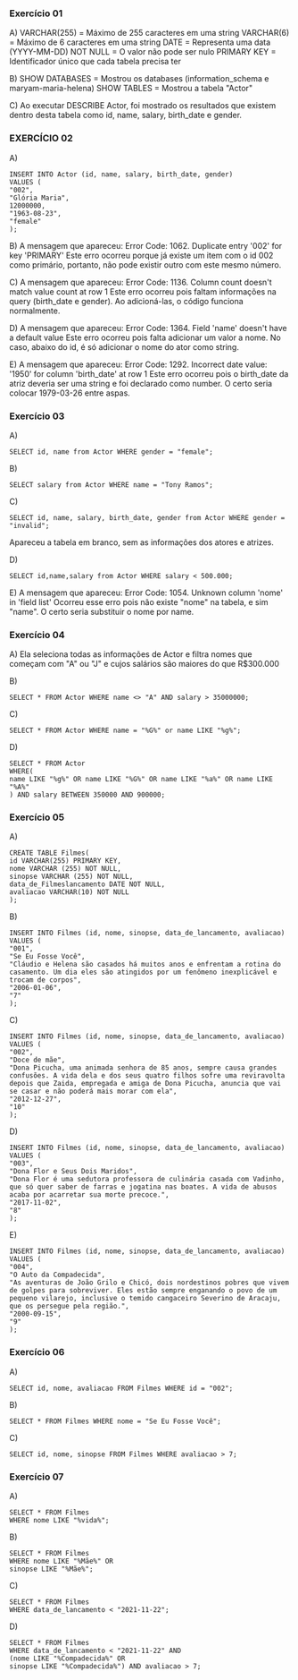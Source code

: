 ### Exercício 01

A) 
VARCHAR(255) = Máximo de 255 caracteres em uma string
VARCHAR(6) = Máximo de 6 caracteres em uma string
DATE = Representa uma data (YYYY-MM-DD)
NOT NULL = O valor não pode ser nulo
PRIMARY KEY = Identificador único que cada tabela precisa ter

B) SHOW DATABASES = Mostrou os databases (information_schema e maryam-maria-helena)
SHOW TABLES = Mostrou a tabela "Actor"

C) Ao executar DESCRIBE Actor, foi mostrado os resultados que existem dentro desta tabela 
como id, name, salary, birth_date e gender.


### EXERCÍCIO 02

A) 
``````
INSERT INTO Actor (id, name, salary, birth_date, gender)
VALUES (
"002",
"Glória Maria",
12000000,
"1963-08-23",
"female"
);
``````

B) A mensagem que apareceu: Error Code: 1062. Duplicate entry '002' for key 'PRIMARY'
Este erro ocorreu porque já existe um item com o id 002 como primário, portanto, não pode existir outro com este mesmo número.

C) A mensagem que apareceu: Error Code: 1136. Column count doesn't match value count at row 1
Este erro ocorreu pois faltam informações na query (birth_date e gender). Ao adicioná-las, o código funciona normalmente.

D) A mensagem que apareceu: Error Code: 1364. Field 'name' doesn't have a default value
Este erro ocorreu pois falta adicionar um valor a nome. No caso, abaixo do id, é só adicionar o nome do ator como string.

E) A mensagem que apareceu: Error Code: 1292. Incorrect date value: '1950' for column 'birth_date' at row 1
Este erro ocorreu pois o birth_date da atriz deveria ser uma string e foi declarado como number. O certo seria colocar 1979-03-26 entre aspas.


### Exercício 03

A) 
`````
SELECT id, name from Actor WHERE gender = "female";
``````

B)
`````
SELECT salary from Actor WHERE name = "Tony Ramos";
``````

C)
`````
SELECT id, name, salary, birth_date, gender from Actor WHERE gender = "invalid";
``````
Apareceu a tabela em branco, sem as informações dos atores e atrizes.


D)
``````
SELECT id,name,salary from Actor WHERE salary < 500.000;
``````

E) A mensagem que apareceu: Error Code: 1054. Unknown column 'nome' in 'field list'
Ocorreu esse erro pois não existe "nome" na tabela, e sim "name". O certo seria substituir o nome por name.



### Exercício 04

A) Ela seleciona todas as informações de Actor e filtra nomes que começam com "A" ou "J" e cujos salários são maiores do que R$300.000

B)
``````
SELECT * FROM Actor WHERE name <> "A" AND salary > 35000000; 
``````

C) 
``````
SELECT * FROM Actor WHERE name = "%G%" or name LIKE "%g%";
``````

D)
`````
SELECT * FROM Actor
WHERE(
name LIKE "%g%" OR name LIKE "%G%" OR name LIKE "%a%" OR name LIKE "%A%"
) AND salary BETWEEN 350000 AND 900000;
`````


### Exercício 05

A) 
`````
CREATE TABLE Filmes(
id VARCHAR(255) PRIMARY KEY,
nome VARCHAR (255) NOT NULL,
sinopse VARCHAR (255) NOT NULL,
data_de_Filmeslancamento DATE NOT NULL,
avaliacao VARCHAR(10) NOT NULL
);
`````

B)
`````
INSERT INTO Filmes (id, nome, sinopse, data_de_lancamento, avaliacao)
VALUES (
"001",
"Se Eu Fosse Você",
"Cláudio e Helena são casados há muitos anos e enfrentam a rotina do casamento. Um dia eles são atingidos por um fenômeno inexplicável e trocam de corpos",
"2006-01-06",
"7"
);
`````

C)
````
INSERT INTO Filmes (id, nome, sinopse, data_de_lancamento, avaliacao)
VALUES (
"002",
"Doce de mãe",
"Dona Picucha, uma animada senhora de 85 anos, sempre causa grandes confusões. A vida dela e dos seus quatro filhos sofre uma reviravolta depois que Zaida, empregada e amiga de Dona Picucha, anuncia que vai se casar e não poderá mais morar com ela",
"2012-12-27",
"10"
);
````

D)
`````
INSERT INTO Filmes (id, nome, sinopse, data_de_lancamento, avaliacao)
VALUES (
"003",
"Dona Flor e Seus Dois Maridos",
"Dona Flor é uma sedutora professora de culinária casada com Vadinho, que só quer saber de farras e jogatina nas boates. A vida de abusos acaba por acarretar sua morte precoce.",
"2017-11-02",
"8"
);
`````

E)
`````
INSERT INTO Filmes (id, nome, sinopse, data_de_lancamento, avaliacao)
VALUES (
"004",
"O Auto da Compadecida",
"As aventuras de João Grilo e Chicó, dois nordestinos pobres que vivem de golpes para sobreviver. Eles estão sempre enganando o povo de um pequeno vilarejo, inclusive o temido cangaceiro Severino de Aracaju, que os persegue pela região.",
"2000-09-15",
"9"
);
`````


### Exercício 06

A)
````
SELECT id, nome, avaliacao FROM Filmes WHERE id = "002";
````

B)
`````
SELECT * FROM Filmes WHERE nome = "Se Eu Fosse Você";
`````

C)
`````
SELECT id, nome, sinopse FROM Filmes WHERE avaliacao > 7;
`````


### Exercício 07

A)
````
SELECT * FROM Filmes 
WHERE nome LIKE "%vida%";
````

B)
`````
SELECT * FROM Filmes
WHERE nome LIKE "%Mãe%" OR
sinopse LIKE "%Mãe%";
`````

C) 
````
SELECT * FROM Filmes
WHERE data_de_lancamento < "2021-11-22";
````

D)
````
SELECT * FROM Filmes
WHERE data_de_lancamento < "2021-11-22" AND 
(nome LIKE "%Compadecida%" OR
sinopse LIKE "%Compadecida%") AND avaliacao > 7;
````